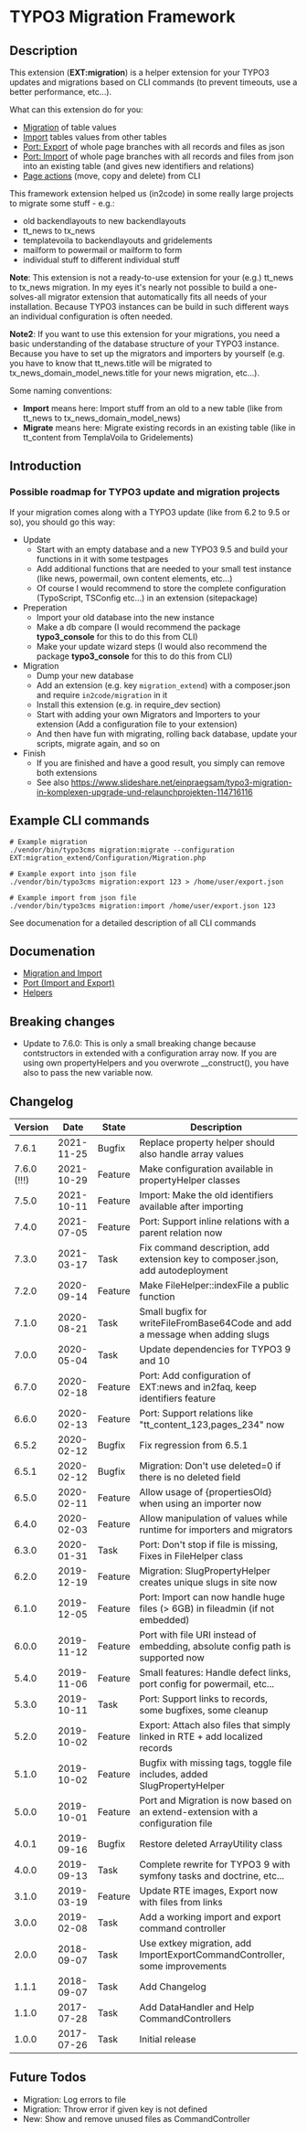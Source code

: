 # TYPO3 Migration Framework

## Description

This extension (**EXT:migration**) is a helper extension for your TYPO3 updates and migrations based
on CLI commands (to prevent timeouts, use a better performance, etc...).

What can this extension do for you:
* [Migration](Documentation/Migration.md) of table values
* [Import](Documentation/Migration.md) tables values from other tables
* [Port: Export](Documentation/Port.md) of whole page branches with all records and files as json
* [Port: Import](Documentation/Port.md) of whole page branches with all records and files from json into an existing table (and gives new identifiers and relations)
* [Page actions](Documentation/Helper.md) (move, copy and delete) from CLI

This framework extension helped us (in2code) in some really large projects to migrate some stuff - e.g.:
* old backendlayouts to new backendlayouts
* tt_news to tx_news
* templatevoila to backendlayouts and gridelements
* mailform to powermail or mailform to form
* individual stuff to different individual stuff

**Note**:
This extension is not a ready-to-use extension for your (e.g.) tt_news to tx_news migration. 
In my eyes it's nearly not possible to build a one-solves-all migrator extension that automatically fits all needs of 
your installation.
Because TYPO3 instances can be build in such different ways an individual configuration is often needed.

**Note2**:
If you want to use this extension for your migrations, you need a basic understanding of the database structure
of your TYPO3 instance. Because you have to set up the migrators and importers by yourself
(e.g. you have to know that tt_news.title will be migrated to tx_news_domain_model_news.title for your news
migration, etc...).


Some naming conventions:
* **Import** means here: Import stuff from an old to a new table (like from tt_news to tx_news_domain_model_news)
* **Migrate** means here: Migrate existing records in an existing table (like in tt_content from TemplaVoila to Gridelements)




## Introduction

### Possible roadmap for TYPO3 update and migration projects

If your migration comes along with a TYPO3 update (like from 6.2 to 9.5 or so), you should go this way:

* Update
  * Start with an empty database and a new TYPO3 9.5 and build your functions in it with some testpages
  * Add additional functions that are needed to your small test instance (like news, powermail, own content elements, etc...)
  * Of course I would recommend to store the complete configuration (TypoScript, TSConfig etc...) in an extension (sitepackage)
* Preperation
  * Import your old database into the new instance
  * Make a db compare (I would recommend the package **typo3_console** for this to do this from CLI)
  * Make your update wizard steps (I would also recommend the package **typo3_console** for this to do this from CLI)
* Migration
  * Dump your new database
  * Add an extension (e.g. key `migration_extend`) with a composer.json and require `in2code/migration` in it
  * Install this extension (e.g. in require_dev section)
  * Start with adding your own Migrators and Importers to your extension (Add a configuration file to your extension)
  * And then have fun with migrating, rolling back database, update your scripts, migrate again, and so on
* Finish
  * If you are finished and have a good result, you simply can remove both extensions
  * See also https://www.slideshare.net/einpraegsam/typo3-migration-in-komplexen-upgrade-und-relaunchprojekten-114716116
  
  
  
  
## Example CLI commands

```
# Example migration
./vendor/bin/typo3cms migration:migrate --configuration EXT:migration_extend/Configuration/Migration.php

# Example export into json file
./vendor/bin/typo3cms migration:export 123 > /home/user/export.json

# Example import from json file
./vendor/bin/typo3cms migration:import /home/user/export.json 123
```

See documenation for a detailed description of all CLI commands



## Documenation

* [Migration and Import](Documentation/Migration.md)
* [Port (Import and Export)](Documentation/Port.md) 
* [Helpers](Documentation/Helper.md) 



## Breaking changes

* Update to 7.6.0: This is only a small breaking change because contstructors in extended with a configuration array now. If you are using own propertyHelpers and you overwrote __construct(), you have also to pass the new variable now. 



## Changelog

| Version     | Date       | State      | Description                                                                      |
| ----------- | ---------- | ---------- | -------------------------------------------------------------------------------- |
| 7.6.1       | 2021-11-25 | Bugfix     | Replace property helper should also handle array values                          |
| 7.6.0 (!!!) | 2021-10-29 | Feature    | Make configuration available in propertyHelper classes                           |
| 7.5.0       | 2021-10-11 | Feature    | Import: Make the old identifiers available after importing                       |
| 7.4.0       | 2021-07-05 | Feature    | Port: Support inline relations with a parent relation now                        |
| 7.3.0       | 2021-03-17 | Task       | Fix command description, add extension key to composer.json, add autodeployment  |
| 7.2.0       | 2020-09-14 | Feature    | Make FileHelper::indexFile a public function                                     |
| 7.1.0       | 2020-08-21 | Task       | Small bugfix for writeFileFromBase64Code and add a message when adding slugs     |
| 7.0.0       | 2020-05-04 | Task       | Update dependencies for TYPO3 9 and 10                                           |
| 6.7.0       | 2020-02-18 | Feature    | Port: Add configuration of EXT:news and in2faq, keep identifiers feature         |
| 6.6.0       | 2020-02-13 | Feature    | Port: Support relations like "tt_content_123,pages_234" now                      |
| 6.5.2       | 2020-02-12 | Bugfix     | Fix regression from 6.5.1                                                        |
| 6.5.1       | 2020-02-12 | Bugfix     | Migration: Don't use deleted=0 if there is no deleted field                      |
| 6.5.0       | 2020-02-11 | Feature    | Allow usage of {propertiesOld} when using an importer now                        |
| 6.4.0       | 2020-02-03 | Feature    | Allow manipulation of values while runtime for importers and migrators           |
| 6.3.0       | 2020-01-31 | Task       | Port: Don't stop if file is missing, Fixes in FileHelper class                   |
| 6.2.0       | 2019-12-19 | Feature    | Migration: SlugPropertyHelper creates unique slugs in site now                   |
| 6.1.0       | 2019-12-05 | Feature    | Port: Import can now handle huge files (> 6GB) in fileadmin (if not embedded)    |
| 6.0.0       | 2019-11-12 | Feature    | Port with file URI instead of embedding, absolute config path is supported now   |
| 5.4.0       | 2019-11-06 | Feature    | Small features: Handle defect links, port config for powermail, etc...           |
| 5.3.0       | 2019-10-11 | Task       | Port: Support links to records, some bugfixes, some cleanup                      |
| 5.2.0       | 2019-10-02 | Feature    | Export: Attach also files that simply linked in RTE + add localized records      |
| 5.1.0       | 2019-10-02 | Feature    | Bugfix with missing tags, toggle file includes, added SlugPropertyHelper         |
| 5.0.0       | 2019-10-01 | Feature    | Port and Migration is now based on an extend-extension with a configuration file |
| 4.0.1       | 2019-09-16 | Bugfix     | Restore deleted ArrayUtility class                                               |
| 4.0.0       | 2019-09-13 | Task       | Complete rewrite for TYPO3 9 with symfony tasks and doctrine, etc...             |
| 3.1.0       | 2019-03-19 | Feature    | Update RTE images, Export now with files from links                              |
| 3.0.0       | 2019-02-08 | Task       | Add a working import and export command controller                               |
| 2.0.0       | 2018-09-07 | Task       | Use extkey migration, add ImportExportCommandController, some improvements       |
| 1.1.1       | 2018-09-07 | Task       | Add Changelog                                                                    |
| 1.1.0       | 2017-07-28 | Task       | Add DataHandler and Help CommandControllers                                      |
| 1.0.0       | 2017-07-26 | Task       | Initial release                                                                  |




## Future Todos

* Migration: Log errors to file
* Migration: Throw error if given key is not defined
* New: Show and remove unused files as CommandController
